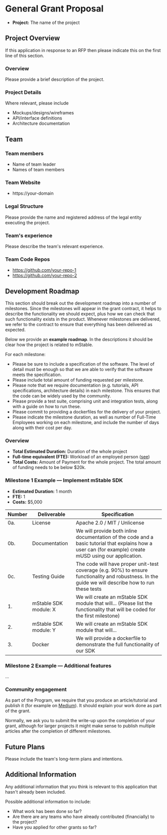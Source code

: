 # General Grant Proposal

* **Project:** The name of the project

## Project Overview
If this application in response to an RFP then please indicate this on the first line of this section.

### Overview

Please provide a brief description of the project.

### Project Details

Where relevant, please include

* Mockups/designs/wireframes
* API/interface definitions
* Architecture documentation

## Team

### Team members
* Name of team leader
* Names of team members

### Team Website
* https://your-domain

### Legal Structure
Please provide the name and registered address of the legal entity executing the project.

### Team's experience
Please describe the team's relevant experience.

### Team Code Repos
* https://github.com/your-repo-1
* https://github.com/your-repo-2

## Development Roadmap

This section should break out the development roadmap into a number of milestones. Since the milestones will appear in the grant contract, it helps to describe the functionality we should expect, plus how we can check that such functionality exists in the product. Whenever milestones are delivered, we refer to the contract to ensure that everything has been delivered as expected.

Below we provide an **example roadmap**. In the descriptions it should be clear how the project is related to mStable.

For each milestone:

* Please be sure to include a specification of the software. The level of detail must be enough so that we are able to verify that the software meets the specification.
* Please include total amount of funding requested per milestone.
* Please note that we require documentation (e.g. tutorials, API specifications, architecture details) in each milestone. This ensures that the code can be widely used by the community.
* Please provide a test suite, comprising unit and integration tests, along with a guide on how to run these.
* Please commit to providing a dockerfiles for the delivery of your project.
* Please indicate the milestone duration, as well as number of Full-Time Employees working on each milestone, and include the number of days along with their cost per day.

### Overview
* **Total Estimated Duration:** Duration of the whole project
* **Full-time equivalent (FTE):**  Workload of an employed person ([see](https://en.wikipedia.org/wiki/Full-time_equivalent))
* **Total Costs:** Amount of Payment for the whole project. The total amount of funding needs to be below $20k.

### Milestone 1 Example — Implement mStable SDK
* **Estimated Duration:** 1 month
* **FTE:**  1
* **Costs:** $5,000

| Number | Deliverable | Specification |
| ------------- | ------------- | ------------- |
| 0a. | License | Apache 2.0 / MIT / Unlicense |
| 0b. | Documentation | We will provide both inline documentation of the code and a basic tutorial that explains how a user can (for example) create mUSD using our application. |
| 0c. | Testing Guide | The code will have proper unit-test coverage (e.g. 90%) to ensure functionality and robustness. In the guide we will describe how to run these tests |
| 1. | mStable SDK module: X | We will create an mStable SDK module that will... (Please list the functionality that will be coded for the first milestone) |
| 2. | mStable SDK module: Y | We will create an mStable SDK module that will... |
| 3. | Docker | We will provide a dockerfile to demonstrate the full functionality of our SDK |

### Milestone 2 Example — Additional features
...

### Community engagement

As part of the Program, we require that you produce an article/tutorial and publish it (for example on [Medium](https://medium.com/)). It should explain your work done as part of the grant.

Normally, we ask you to submit the write-up upon the completion of your grant, although for larger projects it might make sense to publish multiple articles after the completion of different milestones.

## Future Plans
Please include the team's long-term plans and intentions.

## Additional Information
Any additional information that you think is relevant to this application that hasn't already been included.

Possible additional information to include:
* What work has been done so far?
* Are there are any teams who have already contributed (financially) to the project?
* Have you applied for other grants so far?